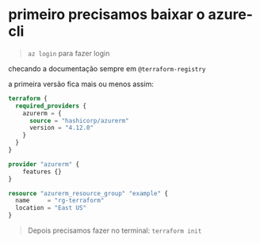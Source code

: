 # primeiro precisamos baixar o azure-cli
> `az login` para fazer login

checando a documentação sempre em `@terraform-registry`

a primeira versão fica mais ou menos assim:
``` terraform
terraform {
  required_providers {
    azurerm = {
      source = "hashicorp/azurerm"
      version = "4.12.0"
    }
  }
}

provider "azurerm" {
    features {}
}

resource "azurerm_resource_group" "example" {
  name     = "rg-terraform"
  location = "East US"
}
```

> Depois precisamos fazer no terminal: `terraform init`
